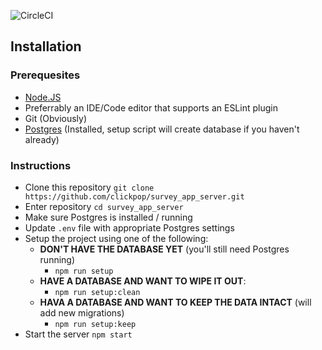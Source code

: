![CircleCI](https://img.shields.io/circleci/build/gh/ClickPop/backtalk-api?label=Tests&style=for-the-badge)

## Installation

### Prerequesites

- [Node.JS](https://nodejs.org/)
- Preferrably an IDE/Code editor that supports an ESLint plugin
- Git (Obviously)
- [Postgres](https://www.postgresql.org/download/) (Installed, setup script will create database if you haven't already)

### Instructions

- Clone this repository `git clone https://github.com/clickpop/survey_app_server.git`
- Enter repository `cd survey_app_server`
- Make sure Postgres is installed / running
- Update `.env` file with appropriate Postgres settings
- Setup the project using one of the following:
  - **DON'T HAVE THE DATABASE YET** (you'll still need Postgres running)
    - `npm run setup`
  - **HAVE A DATABASE AND WANT TO WIPE IT OUT**:
    - `npm run setup:clean`
  - **HAVA A DATABASE AND WANT TO KEEP THE DATA INTACT** (will add new migrations)
    - `npm run setup:keep`
- Start the server `npm start`
